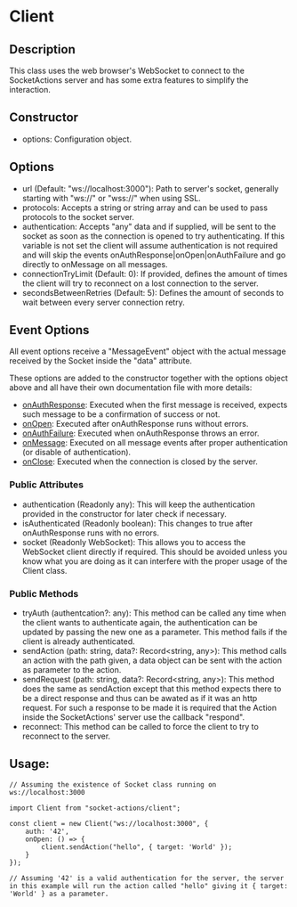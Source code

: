 # Client

## Description

This class uses the web browser's WebSocket to connect to the SocketActions
server and has some extra features to simplify the interaction.

## Constructor

- options: Configuration object.

## Options

- url (Default: "ws://localhost:3000"): Path to server's socket, generally
  starting with "ws://" or "wss://" when using SSL.
- protocols: Accepts a string or string array and can be used to pass protocols
  to the socket server.
- authentication: Accepts "any" data and if supplied, will be sent to the socket
  as soon as the connection is opened to try authenticating. If this variable is
  not set the client will assume authentication is not required and will skip
  the events onAuthResponse|onOpen|onAuthFailure and go directly to onMessage on
  all messages.
- connectionTryLimit (Default: 0): If provided, defines the amount of times the
  client will try to reconnect on a lost connection to the server.
- secondsBetweenRetries (Default: 5): Defines the amount of seconds to wait
  between every server connection retry.

## Event Options

All event options receive a "MessageEvent" object with the actual message
received by the Socket inside the "data" attribute.

These options are added to the constructor together with the options object
above and all have their own documentation file with more details:

- [onAuthResponse](/docs/clientEvents/onAuthResponse.md): Executed when the
  first message is received, expects such message to be a confirmation of
  success or not.
- [onOpen](/docs/clientEvents/onOpen.md): Executed after onAuthResponse runs
  without errors.
- [onAuthFailure](/docs/clientEvents/onAuthFailure.md): Executed when
  onAuthResponse throws an error.
- [onMessage](/docs/clientEvents/onMessage.md): Executed on all message events
  after proper authentication (or disable of authentication).
- [onClose](/docs/clientEvents/onClose.md): Executed when the connection is
  closed by the server.

### Public Attributes

- authentication (Readonly any): This will keep the authentication provided in
  the constructor for later check if necessary.
- isAuthenticated (Readonly boolean): This changes to true after onAuthResponse
  runs with no errors.
- socket (Readonly WebSocket): This allows you to access the WebSocket client
  directly if required. This should be avoided unless you know what you are
  doing as it can interfere with the proper usage of the Client class.

### Public Methods

- tryAuth (authentcation?: any): This method can be called any time when the
  client wants to authenticate again, the authentication can be updated by
  passing the new one as a parameter. This method fails if the client is already
  authenticated.
- sendAction (path: string, data?: Record\<string, any>): This method calls an
  action with the path given, a data object can be sent with the action as
  parameter to the action.
- sendRequest (path: string, data?: Record\<string, any>): This method does the
  same as sendAction except that this method expects there to be a direct
  response and thus can be awated as if it was an http request. For such a
  response to be made it is required that the Action inside the SocketActions'
  server use the callback "respond".
- reconnect: This method can be called to force the client to try to reconnect
  to the server.

## Usage:

```
// Assuming the existence of Socket class running on ws://localhost:3000

import Client from "socket-actions/client";

const client = new Client("ws://localhost:3000", {
    auth: '42',
    onOpen: () => {
        client.sendAction("hello", { target: 'World' });
    }
});

// Assuming '42' is a valid authentication for the server, the server in this example will run the action called "hello" giving it { target: 'World' } as a parameter.
```
